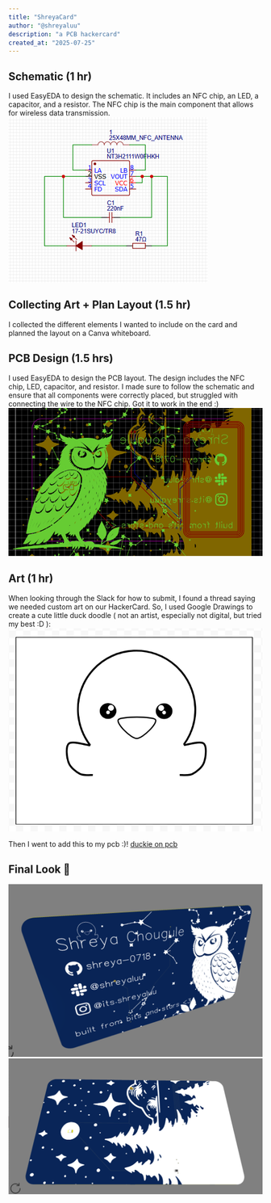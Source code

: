 ```yaml
---
title: "ShreyaCard"
author: "@shreyaluu"
description: "a PCB hackercard"
created_at: "2025-07-25"
---
```


## Schematic (1 hr)
I used EasyEDA to design the schematic. It includes an NFC chip, an LED, a capacitor, and a resistor. The NFC chip is the main component that allows for wireless data transmission.
![schematic](images/schematic.png)

## Collecting Art + Plan Layout (1.5 hr)
I collected the different elements I wanted to include on the card and planned the layout on a Canva whiteboard. 

## PCB Design (1.5 hrs)
I used EasyEDA to design the PCB layout. The design includes the NFC chip, LED, capacitor, and resistor. I made sure to follow the schematic and ensure that all components were correctly placed, but struggled with connecting the wire to the NFC chip. Got it to work in the end :)
![pcb](images/pcb.png)

## Art (1 hr)
When looking through the Slack for how to submit, I found a thread saying we needed custom art on our HackerCard. So, I used Google Drawings to create a cute little duck doodle ( not an artist, especially not digital, but tried my best :D ):
![art](images/art.png)

Then I went to add this to my pcb :)!
[duckie on pcb](images/hello-duck.png.png)

## Final Look 👀
![front](images/front.png)
![back](images/back.png)